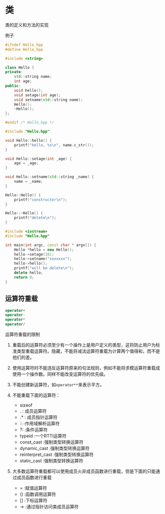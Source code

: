 # 类

类的定义和方法的实现

例子

```cpp
#ifndef Hello_hpp
#define Hello_hpp

#include <string>

class Hello {
private:
    std::string name;
    int age;
public:
    void hello();
    void setage(int age);
    void setname(std::string name);
    Hello();
    ~Hello();
};

#endif /* Hello_hpp */
```

```cpp
#include "Hello.hpp"

void Hello::hello() {
    printf("hello, %s\n", name.c_str());
}

void Hello::setage(int _age) {
    age = _age;
}

void Hello::setname(std::string _name) {
    name = _name;
}

Hello::Hello() {
    printf("constructor\n");
}

Hello::~Hello() {
    printf("delete\n");
}
```

```cpp
#include <iostream>
#include "Hello.hpp"

int main(int argc, const char * argv[]) {
    Hello *hello = new Hello();
    hello->setage(10);
    hello->setname("xxxxxxx");
    hello->hello();
    printf("will be delete\n");
    delete hello;
    return 0;
}
```

## 运算符重载

```cpp
operator+ 
operator-
operator*
operator/
```

运算符重载的限制

1. 重载后的运算符必须至少有一个操作上是用户定义的类型，这将防止用户为标准类型重载运算符。隐藏，不能将减法运算符重载为计算两个值得和，而不是他们的差。

2. 使用运算符时不能违反运算符原来的句法规则，例如不能将求模运算符重载成使用一个操作数。同样不能改变运算符的优先级。

3. 不能创建新运算符，如`operator**`来表示平方。

4. 不能重载下面的运算符：

   - sizeof
   - . : 成员运算符
   - .* : 成员指针运算符
   - :: :作用域解析运算符
   - ?: :条件运算符
   - typeid :一个RTTI运算符
   - const_cast :强制类型转换运算符
   - dynamic_cast :强制类型转换运算符
   - reinterpret_cast :强制类型转换运算符
   - static_cast :强制类型转换运算符

5. 大多数运算符重载都可以使用成员火非成员函数进行重载，但是下面的只能通过成员函数进行重载

   - = :赋值运算符
   - () :函数调用运算符
   - [] :下标运算符
   - -> :通过指针访问类成员运算符
